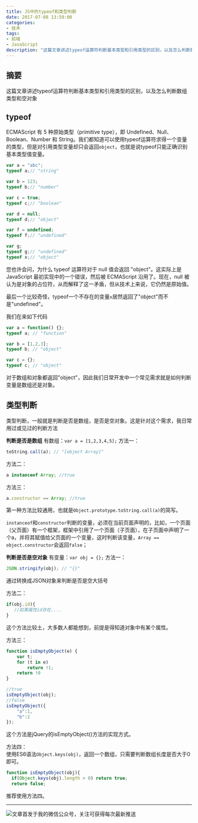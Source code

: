 ```yaml
---
title: JS中的typeof和类型判断
date: 2017-07-08 13:59:00
categories:
- 技术
tags:
- 前端
- JavaScript
description: "这篇文章讲述typeof运算符判断基本类型和引用类型的区别，以及怎么判断数组类型和空对象"
---
```


## 摘要

这篇文章讲述typeof运算符判断基本类型和引用类型的区别，以及怎么判断数组类型和空对象

## typeof

ECMAScript 有 5 种原始类型（primitive type），即 Undefined、Null、Boolean、Number 和 String。我们都知道可以使用typeof运算符求得一个变量的类型，但是对引用类型变量却只会返回`object`，也就是说typeof只能正确识别基本类型值变量。
```js
var a = "abc";
typeof a;// "string"

var b = 123;
typeof b;// "number"

var c = true;
typeof c;// "boolean"

var d = null;
typeof d;// "object"

var f = undefined;
typeof f;// "undefined"

var g;
typeof g;// "undefined"
typeof x;// "object"
```

您也许会问，为什么 typeof 运算符对于 null 值会返回 "object"。这实际上是 JavaScript 最初实现中的一个错误，然后被 ECMAScript 沿用了。现在，null 被认为是对象的占位符，从而解释了这一矛盾，但从技术上来说，它仍然是原始值。

最后一个比较奇怪，typeof一个不存在的变量`x`居然返回了"object"而不是"undefined"。

我们在来如下代码
```js
var a = function() {};
typeof a; // "function"

var b = [1,2,3];
typeof b; // "object"

var c = {};
typeof c; // "object"
```
对于数组和对象都返回"object"，因此我们日常开发中一个常见需求就是如何判断变量是数组还是对象。

## 类型判断

类型判断，一般就是判断是否是数组，是否是空对象。这是针对这个需求，我日常用过或见过的判断方法

**判断是否是数组**
有数组：`var a = [1,2,3,4,5];`
方法一：
```js
toString.call(a); // "[object Array]"
```
方法二：
```js
a instanceof Array; //true
```
方法三：
```js
a.constructor == Array; //true
```
第一种方法比较通用，也就是`Object.prototype.toString.call(a)`的简写。

`instanceof`和`constructor`判断的变量，必须在当前页面声明的，比如，一个页面（父页面）有一个框架，框架中引用了一个页面（子页面），在子页面中声明了一个a，并将其赋值给父页面的一个变量，这时判断该变量，`Array == object.constructor`会返回`false`；

**判断是否是空对象**
有变量：`var obj = {};`
方法一：
```js
JSON.stringify(obj); // "{}"
```
通过转换成JSON对象来判断是否是空大括号

方法二：
```js
if(obj.id){
   //如果属性id存在....
}
```
这个方法比较土，大多数人都能想到，前提是得知道对象中有某个属性。

方法三：
```js
function isEmptyObject(e) {  
    var t;  
    for (t in e)  
        return !1;  
    return !0  
} 

//true
isEmptyObject(obj); 
//false
isEmptyObject({
    "a":1,
    "b":2
}); 
```
这个方法是jQuery的isEmptyObject()方法的实现方式。

方法四：  
使用ES6语法`Object.keys(obj)`，返回一个数组，只需要判断数组长度是否大于0即可。
```js
function isEmptyObject(obj){
  if(Object.keys(obj).length > 0) return true;
  return false;
```
推荐使用方法四。

***
![文章首发于我的微信公众号，关注可获得每次最新推送](//ww4.sinaimg.cn/large/006tNc79ly1g5d7zpfq6qj30bz0dtt9b.jpg)